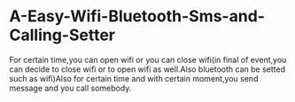 # A-Easy-Wifi-Bluetooth-Sms-and-Calling-Setter
For certain time,you can open wifi or you can close wifi(in final of event,you can decide to close wifi  or to open wifi as well.Also bluetooth can be setted  such as wifi)Also for certain time  and  with certain moment,you send message and you call somebody.  
